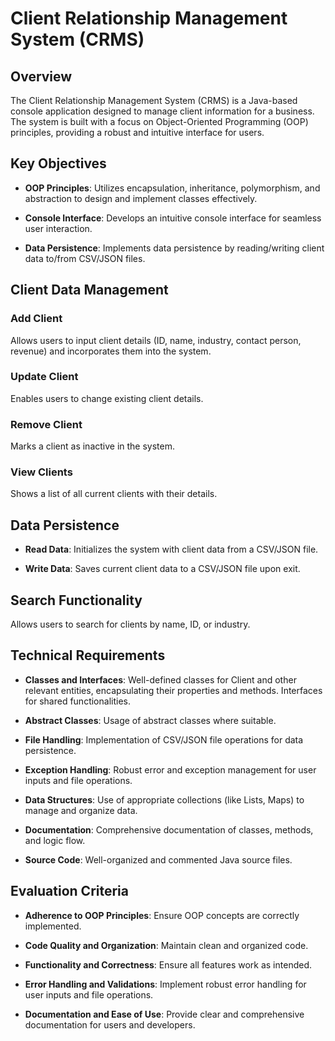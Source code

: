 # Client Relationship Management System (CRMS)

## Overview

The Client Relationship Management System (CRMS) is a Java-based console application designed to manage client information for a business. The system is built with a focus on Object-Oriented Programming (OOP) principles, providing a robust and intuitive interface for users.

## Key Objectives

- **OOP Principles**: Utilizes encapsulation, inheritance, polymorphism, and abstraction to design and implement classes effectively.
  
- **Console Interface**: Develops an intuitive console interface for seamless user interaction.

- **Data Persistence**: Implements data persistence by reading/writing client data to/from CSV/JSON files.

## Client Data Management

### Add Client

Allows users to input client details (ID, name, industry, contact person, revenue) and incorporates them into the system.

### Update Client

Enables users to change existing client details.

### Remove Client

Marks a client as inactive in the system.

### View Clients

Shows a list of all current clients with their details.

## Data Persistence

- **Read Data**: Initializes the system with client data from a CSV/JSON file.
  
- **Write Data**: Saves current client data to a CSV/JSON file upon exit.

## Search Functionality

Allows users to search for clients by name, ID, or industry.

## Technical Requirements

- **Classes and Interfaces**: Well-defined classes for Client and other relevant entities, encapsulating their properties and methods. Interfaces for shared functionalities.

- **Abstract Classes**: Usage of abstract classes where suitable.

- **File Handling**: Implementation of CSV/JSON file operations for data persistence.

- **Exception Handling**: Robust error and exception management for user inputs and file operations.

- **Data Structures**: Use of appropriate collections (like Lists, Maps) to manage and organize data.

- **Documentation**: Comprehensive documentation of classes, methods, and logic flow.

- **Source Code**: Well-organized and commented Java source files.

## Evaluation Criteria

- **Adherence to OOP Principles**: Ensure OOP concepts are correctly implemented.

- **Code Quality and Organization**: Maintain clean and organized code.

- **Functionality and Correctness**: Ensure all features work as intended.

- **Error Handling and Validations**: Implement robust error handling for user inputs and file operations.

- **Documentation and Ease of Use**: Provide clear and comprehensive documentation for users and developers.

